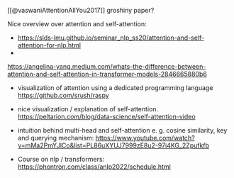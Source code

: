 [[@vaswaniAttentionAllYou2017]]
groshiny paper?

Nice overview over attention and self-attention:
- https://slds-lmu.github.io/seminar_nlp_ss20/attention-and-self-attention-for-nlp.html
- 

https://angelina-yang.medium.com/whats-the-difference-between-attention-and-self-attention-in-transformer-models-2846665880b6

- visualization of attention using a dedicated programming language https://github.com/srush/raspy
- nice visualization / explanation of self-attention. https://peltarion.com/blog/data-science/self-attention-video

- intuition behind multi-head and self-attention e. g. cosine similarity, key and querying mechanism: https://www.youtube.com/watch?v=mMa2PmYJlCo&list=PL86uXYUJ7999zE8u2-97i4KG_2Zpufkfb
- Course on nlp / transformers: https://phontron.com/class/anlp2022/schedule.html
